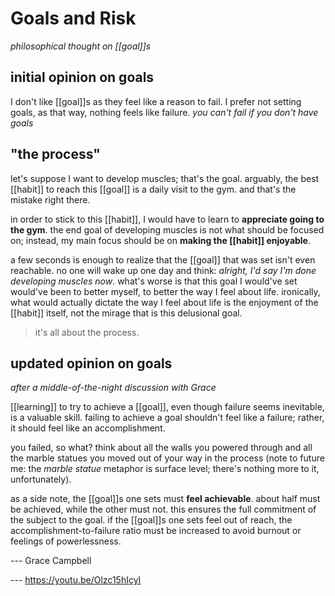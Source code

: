 # Goals and Risk

_philosophical thought on [[goal]]s_

## initial opinion on goals

I don't like [[goal]]s as they feel like a reason to fail. I prefer not setting goals, as that way, nothing feels like failure. _you can't fail if you don't have goals_

## "the process"

let's suppose I want to develop muscles; that's the goal. arguably, the best [[habit]] to reach this [[goal]] is a daily visit to the gym. and that's the mistake right there.

in order to stick to this [[habit]], I would have to learn to **appreciate going to the gym**. the end goal of developing muscles is not what should be focused on; instead, my main focus should be on **making the [[habit]] enjoyable**.

a few seconds is enough to realize that the [[goal]] that was set isn't even reachable. no one will wake up one day and think: _alright, I'd say I'm done developing muscles now_. what's worse is that this goal I would've set would've been to better myself, to better the way I feel about life. ironically, what would actually dictate the way I feel about life is the enjoyment of the [[habit]] itself, not the mirage that is this delusional goal.

> it's all about the process.

## updated opinion on goals

_after a middle-of-the-night discussion with Grace_

[[learning]] to try to achieve a [[goal]], even though failure seems inevitable, is a valuable skill. failing to achieve a goal shouldn't feel like a failure; rather, it should feel like an accomplishment.

you failed, so what? think about all the walls you powered through and all the marble statues you moved out of your way in the process (note to future me: the _marble statue_ metaphor is surface level; there's nothing more to it, unfortunately).

as a side note, the [[goal]]s one sets must **feel achievable**. about half must be achieved, while the other must not. this ensures the full commitment of the subject to the goal. if the [[goal]]s one sets feel out of reach, the accomplishment-to-failure ratio must be increased to avoid burnout or feelings of powerlessness.

--- Grace Campbell

--- <https://youtu.be/Olzc15hIcyI>
